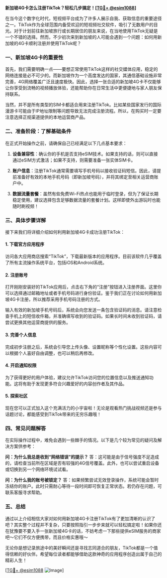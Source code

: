 **新加坡4G卡怎么注册TikTok？轻松几步搞定！[[TG💪+ @esim1088](https://t.me/s/esim1088)]**

在当今这个数字化时代，短视频平台成为了许多人展示自我、获取信息的重要途径之一。TikTok作为全球范围内备受欢迎的短视频社交软件，吸引了无数用户的目光。对于计划前往新加坡旅行或长期居住的朋友来说，在当地使用TikTok无疑是一个不错的选择。然而，不少初次来到新加坡的人可能会遇到一个问题：如何用新加坡的4G卡顺利注册并使用TikTok呢？

### 一、新加坡4G卡的重要性

首先，我们需要明确一点——要想正常使用TikTok这样的社交媒体应用，稳定的网络连接是必不可少的。而新加坡作为一个高度发达的国家，其通信基础设施非常完善，4G网络覆盖广泛且速度极快。因此，选择一张合适的新加坡4G卡不仅能够让你享受到流畅的视频播放体验，还能帮助你在日常生活中更便捷地与家人朋友保持联系。

当然，并不是所有类型的SIM卡都适合用来注册TikTok。比如某些国家发行的国际漫游卡可能由于IP地址限制等问题导致无法完成注册流程。所以，在购买时一定要注意选择正规渠道提供的本地运营商产品。

### 二、准备阶段：了解基础条件

在正式开始操作之前，请确保自己已经满足以下几点基本要求：

1. **设备兼容性**：确认你的手机是否支持eSIM技术。如果支持的话，则可以直接通过eSIM方式激活；如果不支持，则需要准备一张实体SIM卡。
   
2. **账户信息**：注册TikTok通常需要填写手机号码以接收验证码短信。因此，请提前准备好有效的本地手机号码（即新加坡号码），并将其绑定至相关运营商账户中。

3. **数据流量套餐**：虽然有些免费Wi-Fi热点也能用于临时登录，但为了保证长期稳定使用，建议选择包含足够数据流量的套餐计划。这样即使外出游玩时也能随时刷视频！

### 三、具体步骤详解

接下来我们将详细介绍如何利用新加坡4G卡成功注册TikTok：

#### 1. 下载官方应用程序
访问各大应用商店搜索“TikTok”，下载最新版本的应用程序。目前该软件几乎覆盖了所有主流操作系统平台，包括iOS和Android系统。

#### 2. 注册账号
打开刚刚安装好的TikTok应用后，点击右下角的“注册”按钮进入注册界面。这里你可以选择通过邮箱地址或者手机号码进行身份验证。鉴于我们正在讨论如何用新加坡4G卡注册，所以推荐采用手机号码注册的方式。

输入有效的新加坡手机号码后，系统会向您发送一条包含验证码的消息。请注意检查手机上的短信收件箱，并准确填写收到的验证码。如果长时间未收到验证码，请尝试更换其他运营商提供的服务。

#### 3. 完善个人信息
完成初步注册之后，系统会引导您上传头像、设置昵称等个性化设置。这些内容可以根据个人喜好自由调整，也可以稍后再修改。

#### 4. 开启通知权限
为了获得更好的用户体验，建议允许TikTok访问您的位置信息以及推送通知功能。这将有助于发现更多符合兴趣爱好的内容创作者及其作品。

#### 5. 探索社区
现在您可以正式加入这个充满活力的小宇宙啦！无论是观看热门挑战视频还是参与话题讨论，都能感受到TikTok带来的无穷乐趣哦！

### 四、常见问题解答

在实际操作过程中，难免会遇到一些棘手的情况。以下是几个较为常见的疑问及解决方案供参考：

**问：为什么我总是收到“网络错误”的提示？**
答：这可能是由于信号强度不足造成的，请检查当前所在区域是否有较强的4G信号覆盖。此外，也可以尝试重启设备或切换到另一个网络环境试试看。

**问：为什么我的账号被锁定？**
答：如果频繁尝试无效登录操作，系统可能会暂时冻结你的账户。此时只需耐心等待一段时间即可恢复正常状态。若仍存在问题，可联系客服寻求帮助。

### 五、总结

通过以上介绍相信大家对如何用新加坡4G卡注册TikTok有了更加清晰的认识了吧？其实整个过程并不复杂，只要按照指引一步步来就可以轻松搞定啦！如果你还在犹豫要不要入手一张新加坡4G卡的话，不妨考虑一下那些提供eSIM服务的商家吧～它们不仅方便携带，而且价格实惠哦～

无论你是想记录旅途中的美好瞬间还是寻找志同道合的朋友，TikTok都是一个值得信赖的好伙伴。希望每位读者都能够借助这款神奇的应用程序创造出属于自己的精彩人生！

[[TG💪+ @esim1088](https://t.me/s/esim1088) ![Image](https://i.postimg.cc/4NQfJmqS/Snipaste-2025-05-13-00-14-12.png)]